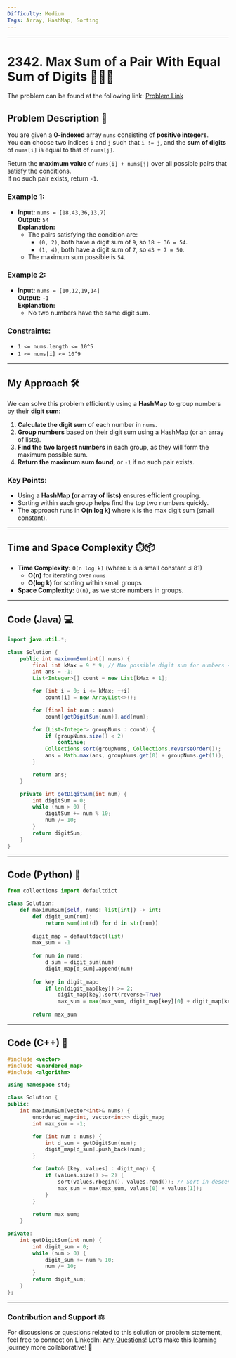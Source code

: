 ```yaml
---
Difficulty: Medium  
Tags: Array, HashMap, Sorting  
---
```

---

# 2342. Max Sum of a Pair With Equal Sum of Digits 🔢➕🔢

The problem can be found at the following link: [Problem Link](https://leetcode.com/problems/max-sum-of-a-pair-with-equal-sum-of-digits/)

## Problem Description 📜

You are given a **0-indexed** array `nums` consisting of **positive integers**.  
You can choose two indices `i` and `j` such that `i != j`, and the **sum of digits** of `nums[i]` is equal to that of `nums[j]`.

Return the **maximum value** of `nums[i] + nums[j]` over all possible pairs that satisfy the conditions.  
If no such pair exists, return `-1`.

### Example 1:

- **Input:** `nums = [18,43,36,13,7]`  
  **Output:** `54`  
  **Explanation:**  
  - The pairs satisfying the condition are:
    - `(0, 2)`, both have a digit sum of `9`, so `18 + 36 = 54`.
    - `(1, 4)`, both have a digit sum of `7`, so `43 + 7 = 50`.
  - The maximum sum possible is `54`.

### Example 2:

- **Input:** `nums = [10,12,19,14]`  
  **Output:** `-1`  
  **Explanation:**  
  - No two numbers have the same digit sum.

### Constraints:
- `1 <= nums.length <= 10^5`
- `1 <= nums[i] <= 10^9`

---

## My Approach 🛠️

We can solve this problem efficiently using a **HashMap** to group numbers by their **digit sum**:

1. **Calculate the digit sum** of each number in `nums`.
2. **Group numbers** based on their digit sum using a HashMap (or an array of lists).
3. **Find the two largest numbers** in each group, as they will form the maximum possible sum.
4. **Return the maximum sum found**, or `-1` if no such pair exists.

### Key Points:
- Using a **HashMap (or array of lists)** ensures efficient grouping.
- Sorting within each group helps find the top two numbers quickly.
- The approach runs in **O(n log k)** where `k` is the max digit sum (small constant).

---

## Time and Space Complexity ⏱️📦

- **Time Complexity:** `O(n log k)` (where `k` is a small constant ≤ 81)  
  - **O(n)** for iterating over `nums`
  - **O(log k)** for sorting within small groups
- **Space Complexity:** `O(n)`, as we store numbers in groups.

---

## Code (Java) 💻

```java
import java.util.*;

class Solution {
    public int maximumSum(int[] nums) {
        final int kMax = 9 * 9; // Max possible digit sum for numbers ≤ 10^9
        int ans = -1;
        List<Integer>[] count = new List[kMax + 1];

        for (int i = 0; i <= kMax; ++i)
            count[i] = new ArrayList<>();

        for (final int num : nums)
            count[getDigitSum(num)].add(num);

        for (List<Integer> groupNums : count) {
            if (groupNums.size() < 2)
                continue;
            Collections.sort(groupNums, Collections.reverseOrder());
            ans = Math.max(ans, groupNums.get(0) + groupNums.get(1));
        }

        return ans;
    }

    private int getDigitSum(int num) {
        int digitSum = 0;
        while (num > 0) {
            digitSum += num % 10;
            num /= 10;
        }
        return digitSum;
    }
}
```

---

## Code (Python) 🐍

```python
from collections import defaultdict

class Solution:
    def maximumSum(self, nums: list[int]) -> int:
        def digit_sum(num):
            return sum(int(d) for d in str(num))
        
        digit_map = defaultdict(list)
        max_sum = -1
        
        for num in nums:
            d_sum = digit_sum(num)
            digit_map[d_sum].append(num)
        
        for key in digit_map:
            if len(digit_map[key]) >= 2:
                digit_map[key].sort(reverse=True)
                max_sum = max(max_sum, digit_map[key][0] + digit_map[key][1])
        
        return max_sum
```

---

## Code (C++) 🔩

```cpp
#include <vector>
#include <unordered_map>
#include <algorithm>

using namespace std;

class Solution {
public:
    int maximumSum(vector<int>& nums) {
        unordered_map<int, vector<int>> digit_map;
        int max_sum = -1;

        for (int num : nums) {
            int d_sum = getDigitSum(num);
            digit_map[d_sum].push_back(num);
        }

        for (auto& [key, values] : digit_map) {
            if (values.size() >= 2) {
                sort(values.rbegin(), values.rend()); // Sort in descending order
                max_sum = max(max_sum, values[0] + values[1]);
            }
        }
        
        return max_sum;
    }

private:
    int getDigitSum(int num) {
        int digit_sum = 0;
        while (num > 0) {
            digit_sum += num % 10;
            num /= 10;
        }
        return digit_sum;
    }
};
```

---

### Contribution and Support ⚖️
For discussions or questions related to this solution or problem statement, feel free to connect on LinkedIn: [Any Questions](https://www.linkedin.com/in/soham--deshmukh)! Let’s make this learning journey more collaborative! 🌟
